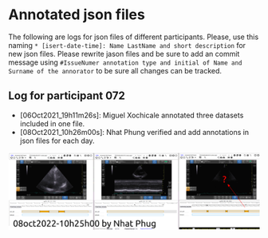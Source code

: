 # Annotated json files 
The following are logs for json files of different participants.
Please, use this naming `* [isert-date-time]: Name LastName and short description` for new json files. 
Please rewrite jason files and be sure to add an commit message using `#IssueNumer annotation type and initial of Name and Surname of the annorator` to be sure all changes can be tracked. 

## Log for participant 072
* [06Oct2021_19h11m26s]: Miguel Xochicale annotated three datasets included in one file.
* [08Oct2021_10h26m00s]: Nhat Phung verified and add annotations in json files for each day.

![fig](01NVb_003_072/annotations.png)


